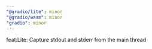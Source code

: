 ```yaml
---
"@gradio/lite": minor
"@gradio/wasm": minor
"gradio": minor
---
```


feat:Lite: Capture stdout and stderr from the main thread
